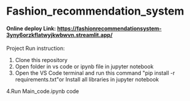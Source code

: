 # Fashion_recommendation_system

#### Online deploy Link: https://fashionrecommendationsystem-3yny6orzkflatwyjkwbwvn.streamlit.app/

Project Run instruction:
1. Clone this repository
2. Open folder in vs code or ipynb file in jupyter notebook
3. Open the VS Code terminal and run this command "pip install -r requirements.txt"or Install all libraries in jupyter notebook

4.Run Main_code.ipynb code


